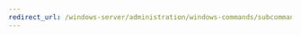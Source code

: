 ```yaml
---
redirect_url: /windows-server/administration/windows-commands/subcommand-start-namespace.md
---
```

